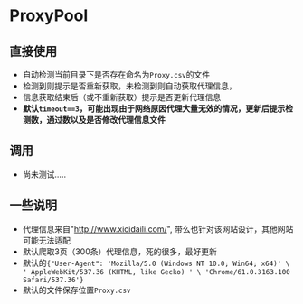 # ProxyPool
## 直接使用

* 自动检测当前目录下是否存在命名为`Proxy.csv`的文件
* 检测到则提示是否重新获取，未检测到则自动获取代理信息，
* 信息获取结束后（或不重新获取）提示是否更新代理信息
* __默认`timeout==3`，可能出现由于网络原因代理大量无效的情况，更新后提示检测数，通过数以及是否修改代理信息文件__

## 调用
* 尚未测试.....

## 一些说明

* 代理信息来自"http://www.xicidaili.com/", 带么也针对该网站设计，其他网站可能无法适配
* 默认爬取3页（300条）代理信息，死的很多，最好更新
* 默认的`{"User-Agent": 'Mozilla/5.0 (Windows NT 10.0; Win64; x64)' \
                          ' AppleWebKit/537.36 (KHTML, like Gecko) ' \
                          'Chrome/61.0.3163.100 Safari/537.36'}`
* 默认的文件保存位置`Proxy.csv`
